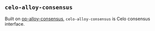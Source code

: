 ## `celo-alloy-consensus`

Built on [op-alloy-consensus][op-alloy-consensus], `celo-alloy-consensus` is Celo consensus interface.

[op-alloy-consensus]: https://github.com/alloy-rs/op-alloy/tree/main/crates/consensus
